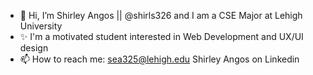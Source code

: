 - 👋 Hi, I’m Shirley Angos || @shirls326 and I am a CSE Major at Lehigh University
- ✨ I'm a motivated student interested in Web Development and UX/UI design
- 📫 How to reach me:
     sea325@lehigh.edu
     Shirley Angos on Linkedin

<!---
shirls326/shirls326 is a ✨ special ✨ repository because its `README.md` (this file) appears on your GitHub profile.
You can click the Preview link to take a look at your changes.
--->
